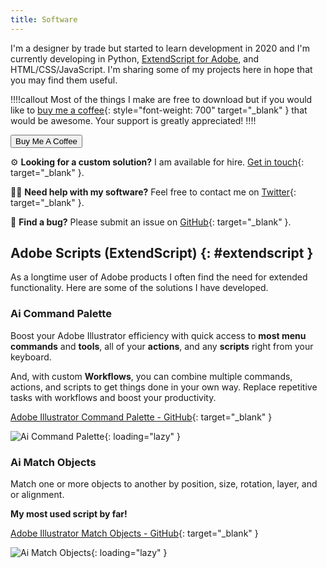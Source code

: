 ```yaml
---
title: Software
---
```


I'm a designer by trade but started to learn development in 2020 and I'm currently developing in Python, [ExtendScript for Adobe](#extendscript), and HTML/CSS/JavaScript. I'm sharing some of my projects here in hope that you may find them useful.

!!!!callout
Most of the things I make are free to download but if you would like to [buy me a coffee](https://www.buymeacoffee.com/joshbduncan){: style="font-weight: 700" target="_blank" } that would be awesome. Your support is greatly appreciated!
!!!!

<div class="grid">
    <a href="https://www.buymeacoffee.com/joshbduncan" target="_blank">
        <button type="button">Buy Me A Coffee</button>
    </a>
</div>

⚙️ **Looking for a custom solution?** I am available for hire. [Get in touch](https://contact-josh.carrd.co){: target="_blank" }.

🙋‍♂️ **Need help with my software?** Feel free to contact me on [Twitter](https://twitter.com/joshbduncan){: target="_blank" }.

🐞 **Find a bug?** Please submit an issue on [GitHub](https://github.com/joshbduncan){: target="_blank" }.

## Adobe Scripts (ExtendScript) {: #extendscript }

As a longtime user of Adobe products I often find the need for extended functionality. Here are some of the solutions I have developed.

### Ai Command Palette

Boost your Adobe Illustrator efficiency with quick access to **most menu commands** and **tools**, all of your **actions**, and any **scripts** right from your keyboard.

And, with custom **Workflows**, you can combine multiple commands, actions, and scripts to get things done in your own way. Replace repetitive tasks with workflows and boost your productivity.

[Adobe Illustrator Command Palette - GitHub](https://github.com/joshbduncan/AiCommandPalette){: target="_blank" }

![Ai Command Palette](/static/images/ai-command-palette.png){: loading="lazy" }

### Ai Match Objects

Match one or more objects to another by position, size, rotation, layer, and or alignment.

**My most used script by far!**

[Adobe Illustrator Match Objects - GitHub](https://github.com/joshbduncan/adobe-scripts#matchobjectsjsx){: target="_blank" }

![Ai Match Objects](/static/images/ai-match-objects.png){: loading="lazy" }